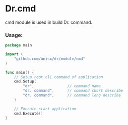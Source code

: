 # Dr.cmd
cmd module is used in build Dr. command.

### Usage:
```go
package main

import (
    "github.com/unisx/dr/module/cmd"
)

func main() {
    // Setup root cli command of application
	cmd.Setup(
		"dr",               // command name
		"dr. command",      // command short describe
		"dr. command",      // command long describe
	)

	// Execute start application
	cmd.Execute()
}
```